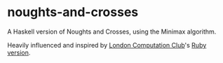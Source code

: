 # noughts-and-crosses

A Haskell version of Noughts and Crosses, using the Minimax algorithm.

Heavily influenced and inspired by [London Computation Club](http://london.computation.club)'s
[Ruby version](https://github.com/computationclub/noughts-and-crosses).
